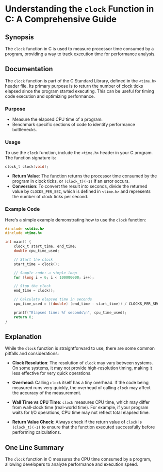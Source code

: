 <!--
Meta Description: # Understanding the `clock` Function in C: A Comprehensive Guide ## Synopsis The `clock` function in C is used to measure processor time consumed by a...
Meta Keywords: clock, time, function, program, return
-->

# Understanding the `clock` Function in C: A Comprehensive Guide

## Synopsis
The `clock` function in C is used to measure processor time consumed by a program, providing a way to track execution time for performance analysis.

## Documentation
The `clock` function is part of the C Standard Library, defined in the `<time.h>` header file. Its primary purpose is to return the number of clock ticks elapsed since the program started executing. This can be useful for timing code execution and optimizing performance.

### Purpose
- Measure the elapsed CPU time of a program.
- Benchmark specific sections of code to identify performance bottlenecks.

### Usage
To use the `clock` function, include the `<time.h>` header in your C program. The function signature is:

```c
clock_t clock(void);
```

- **Return Value**: The function returns the processor time consumed by the program in clock ticks, or `(clock_t)(-1)` if an error occurs.
- **Conversion**: To convert the result into seconds, divide the returned value by `CLOCKS_PER_SEC`, which is defined in `<time.h>` and represents the number of clock ticks per second.

### Example Code
Here's a simple example demonstrating how to use the `clock` function:

```c
#include <stdio.h>
#include <time.h>

int main() {
    clock_t start_time, end_time;
    double cpu_time_used;

    // Start the clock
    start_time = clock();

    // Sample code: a simple loop
    for (long i = 0; i < 100000000; i++);

    // Stop the clock
    end_time = clock();

    // Calculate elapsed time in seconds
    cpu_time_used = ((double) (end_time - start_time)) / CLOCKS_PER_SEC;

    printf("Elapsed time: %f seconds\n", cpu_time_used);
    return 0;
}
```

## Explanation
While the `clock` function is straightforward to use, there are some common pitfalls and considerations:

- **Clock Resolution**: The resolution of `clock` may vary between systems. On some systems, it may not provide high-resolution timing, making it less effective for very quick operations.
  
- **Overhead**: Calling `clock` itself has a tiny overhead. If the code being measured runs very quickly, the overhead of calling `clock` may affect the accuracy of the measurement.

- **Wall Time vs CPU Time**: `clock` measures CPU time, which may differ from wall-clock time (real-world time). For example, if your program waits for I/O operations, CPU time may not reflect total elapsed time.

- **Return Value Check**: Always check if the return value of `clock` is `(clock_t)(-1)` to ensure that the function executed successfully before performing calculations.

## One Line Summary
The `clock` function in C measures the CPU time consumed by a program, allowing developers to analyze performance and execution speed.